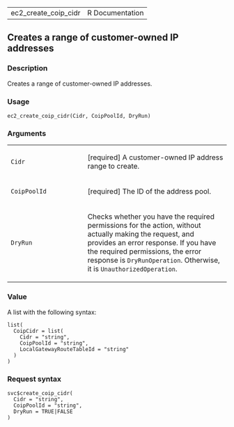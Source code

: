 <table style="width: 100%;">
<tbody>
<tr class="odd">
<td>ec2_create_coip_cidr</td>
<td style="text-align: right;">R Documentation</td>
</tr>
</tbody>
</table>

## Creates a range of customer-owned IP addresses

### Description

Creates a range of customer-owned IP addresses.

### Usage

    ec2_create_coip_cidr(Cidr, CoipPoolId, DryRun)

### Arguments

<table>
<colgroup>
<col style="width: 35%" />
<col style="width: 65%" />
</colgroup>
<tbody>
<tr class="odd">
<td><code id="ec2_create_coip_cidr_:_Cidr">Cidr</code></td>
<td><p>[required] A customer-owned IP address range to create.</p></td>
</tr>
<tr class="even">
<td><code id="ec2_create_coip_cidr_:_CoipPoolId">CoipPoolId</code></td>
<td><p>[required] The ID of the address pool.</p></td>
</tr>
<tr class="odd">
<td><code id="ec2_create_coip_cidr_:_DryRun">DryRun</code></td>
<td><p>Checks whether you have the required permissions for the action,
without actually making the request, and provides an error response. If
you have the required permissions, the error response is
<code>DryRunOperation</code>. Otherwise, it is
<code>UnauthorizedOperation</code>.</p></td>
</tr>
</tbody>
</table>

### Value

A list with the following syntax:

    list(
      CoipCidr = list(
        Cidr = "string",
        CoipPoolId = "string",
        LocalGatewayRouteTableId = "string"
      )
    )

### Request syntax

    svc$create_coip_cidr(
      Cidr = "string",
      CoipPoolId = "string",
      DryRun = TRUE|FALSE
    )
